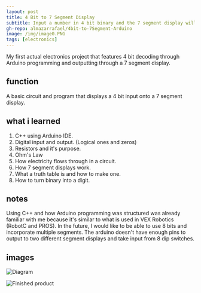 ```yaml
---
layout: post
title: 4 Bit to 7 Segment Display
subtitle: Input a number in 4 bit binary and the 7 segment display will decode and output it.
gh-repo: almazarrafael/4bit-to-7Segment-Arduino
image: /img/image0.PNG
tags: [electronics]
---
```

My first actual electronics project that features 4 bit decoding through Arduino programming and outputting through a 7 segment display.

## function

A basic circuit and program that displays a 4 bit input onto a 7 segment display.

## what i learned

1. C++ using Arduino IDE.
2. Digital input and output. (Logical ones and zeros)
3. Resistors and it's purpose.
4. Ohm's Law
5. How electricity flows through in a circuit.
6. How 7 segment displays work.
7. What a truth table is and how to make one.
8. How to turn binary into a digit.

## notes

Using C++ and how Arduino programming was structured was already familiar with me because it's similar to what is used in VEX Robotics (RobotC and PROS). In the future, I would like to be able to use 8 bits and incorporate multiple segments. The arduino doesn't have enough pins to output to two different segment displays and take input from 8 dip switches.

## images

![Diagram](https://i.ibb.co/xXFB2GS/diagram.png)

![Finished product](https://cdn.discordapp.com/attachments/577007309461389312/578139679916949514/image0.png)
